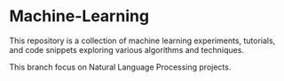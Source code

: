 # Machine-Learning
This repository is a collection of machine learning experiments, tutorials, and code snippets exploring various algorithms and techniques.

This branch focus on Natural Language Processing projects.
